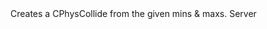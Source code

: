 <function name="BBoxToCollide" parent="physcollide" type="libraryfunc">
	<description>
		Creates a CPhysCollide from the given mins & maxs.
	</description>
	<realm>Server</realm>
	<args>
		<arg name="mins" type="vector"></arg>
		<arg name="max" type="vector"></arg>
	</args>
	<rets>
		<ret name="" type="CPhysCollide"></ret>
	</rets>
</function>